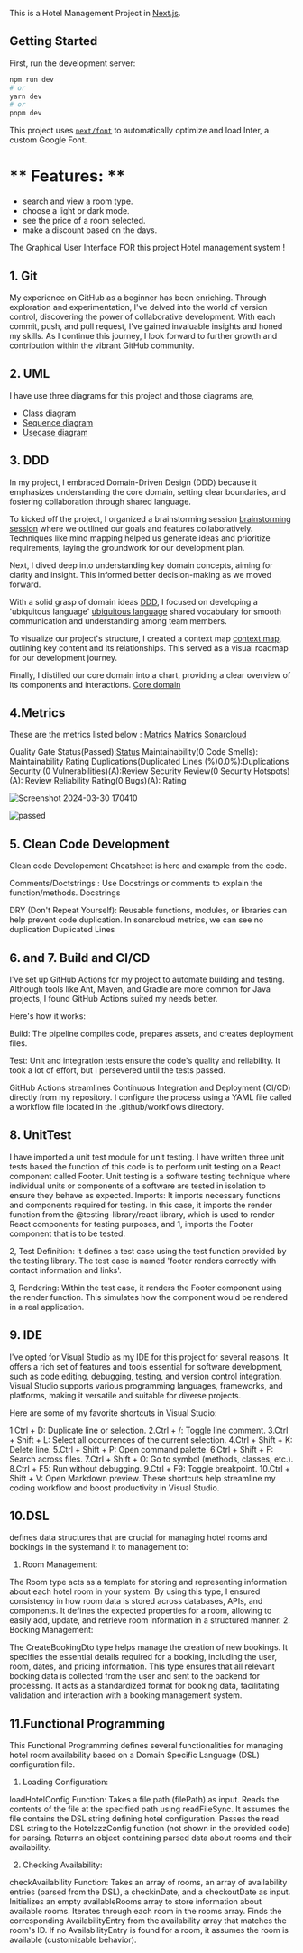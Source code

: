This is a Hotel Management Project in  [Next.js](https://nextjs.org/).

## Getting Started

First, run the development server:

```bash
npm run dev
# or
yarn dev
# or
pnpm dev
```


This project uses [`next/font`](https://nextjs.org/docs/basic-features/font-optimization) to automatically optimize and load Inter, a custom Google Font.

# ** Features: ** 
- search and view a room type.
- choose a light or dark mode.
- see the price of a room selected.
- make a discount based on the days.


The Graphical User Interface FOR this project Hotel management system !

## 1. Git 

My experience on GitHub as a beginner has been enriching. Through exploration and experimentation, I've delved into the world of version control, discovering the power of collaborative development. With each commit, push, and pull request, I've gained invaluable insights and honed my skills. As I continue this journey, I look forward to further growth and contribution within the vibrant GitHub community.

## 2. UML
I have use three diagrams for this project and those diagrams are,
- [Class diagram](UML/Class%20diagram.png)
- [Sequence diagram](UML/Sequence%20Diagram.jpg)
- [Usecase diagram](UML/Usecase%20diagram.png)

 ## 3. DDD
In my project, I embraced Domain-Driven Design (DDD) because it emphasizes understanding the core domain, setting clear boundaries, and fostering collaboration through shared language.

To kicked off the project, I organized a brainstorming session [brainstorming session](DDD/brainstorming.png) where we outlined our goals and features collaboratively. Techniques like mind mapping helped us generate ideas and prioritize requirements, laying the groundwork for our development plan.

  Next, I dived deep into understanding key domain concepts, aiming for clarity and insight. This informed better decision-making as we moved forward.

With a solid grasp of domain ideas [DDD](DDD/domainideas.png), I focused on developing a 'ubiquitous language' [ubiquitous language](DDD/domainUbiquitious%20language.png) shared vocabulary for smooth communication and understanding among team members.

To visualize our project's structure, I created a context map [context map](DDD/content%20mapping.png), outlining key content and its relationships. This served as a visual roadmap for our development journey.

Finally, I distilled our core domain into a chart, providing a clear overview of its components and interactions. [Core domain](DDD/core%20domain.png)

## 4.Metrics
These are the metrics listed below :
[Matrics](Matrics/sonar.png) [Matrics](Matrics/sonarcl.png)  [Sonarcloud](https://sonarcloud.io/summary/new_code?id=Heran-Am_hotel_managment)

Quality Gate Status(Passed):[Status](https://sonarcloud.io/summary/new_code?id=Heran-Am_hotel_managment)
Maintainability(0 Code Smells): Maintainability Rating
Duplications(Duplicated Lines (%)0.0%):Duplications
Security (0 Vulnerabilities)(A):Review
Security Review(0 Security Hotspots)(A): Review
Reliability Rating(0 Bugs)(A): Rating

![Screenshot 2024-03-30 170410](https://github.com/Heran-Am/hotel_managment/assets/149790376/a6ac2640-87f0-47a0-9f28-0af40b33c3a6)

![passed](https://github.com/Heran-Am/hotel_managment/assets/149790376/abf383c3-e54d-414f-9919-53d43d1c280b)




## 5. Clean Code Development
Clean code Developement Cheatsheet is here and example from the code.

Comments/Doctstrings : Use Docstrings or comments to explain the function/methods. Docstrings


DRY (Don't Repeat Yourself): Reusable functions, modules, or libraries can help prevent code duplication. In sonarcloud metrics, we can see no duplication Duplicated Lines 

## 6. and 7. Build and CI/CD


I've set up GitHub Actions for my project to automate building and testing. Although tools like Ant, Maven, and Gradle are more common for Java projects, I found GitHub Actions suited my needs better.

Here's how it works:

Build: The pipeline compiles code, prepares assets, and creates deployment files.

Test: Unit and integration tests ensure the code's quality and reliability. It took a lot of effort, but I persevered until the tests passed.

GitHub Actions streamlines Continuous Integration and Deployment (CI/CD) directly from my repository. I configure the process using a YAML file called a workflow file located in the .github/workflows directory.


## 8. UnitTest

I have imported a unit test module for unit testing. I have written three unit tests based the function of this code is to perform unit testing on a React component called Footer. Unit testing is a software testing technique where individual units or components of a software are tested in isolation to ensure they behave as expected.
Imports: It imports necessary functions and components required for testing. In this case, it imports the render function from the @testing-library/react library, which is used to render React components for testing purposes, and 
1, imports the Footer component that is to be tested.

2, Test Definition: It defines a test case using the test function provided by the testing library. The test case is named 'footer renders correctly with contact information and links'.

3, Rendering: Within the test case, it renders the Footer component using the render function. This simulates how the component would be rendered in a real application.


## 9. IDE

I've opted for Visual Studio as my IDE for this project for several reasons. It offers a rich set of features and tools essential for software development, such as code editing, debugging, testing, and version control integration. Visual Studio supports various programming languages, frameworks, and platforms, making it versatile and suitable for diverse projects.

Here are some of my favorite shortcuts in Visual Studio:

1.Ctrl + D: Duplicate line or selection.
2.Ctrl + /: Toggle line comment.
3.Ctrl + Shift + L: Select all occurrences of the current selection.
4.Ctrl + Shift + K: Delete line.
5.Ctrl + Shift + P: Open command palette.
6.Ctrl + Shift + F: Search across files.
7.Ctrl + Shift + O: Go to symbol (methods, classes, etc.).
8.Ctrl + F5: Run without debugging.
9.Ctrl + F9: Toggle breakpoint.
10.Ctrl + Shift + V: Open Markdown preview.
These shortcuts help streamline my coding workflow and boost productivity in Visual Studio.

## 10.DSL
defines data structures that are crucial for managing hotel rooms and bookings in the systemand it to management to:

1. Room Management:

The Room type acts as a template for storing and representing information about each hotel room in your system.
By using this type, I ensured consistency in how room data is stored across databases, APIs, and components.
It defines the expected properties for a room, allowing to easily add, update, and retrieve room information in a structured manner.
2. Booking Management:

The CreateBookingDto type helps manage the creation of new bookings.
It specifies the essential details required for a booking, including the user, room, dates, and pricing information.
This type ensures that all relevant booking data is collected from the user and sent to the backend for processing.
It acts as a standardized format for booking data, facilitating validation and interaction with a booking management system.

## 11.Functional Programming

This Functional Programming defines several functionalities for managing hotel room availability based on a Domain Specific Language (DSL) configuration file. 

1. Loading Configuration:

loadHotelConfig Function:
Takes a file path (filePath) as input.
Reads the contents of the file at the specified path using readFileSync. It assumes the file contains the DSL string defining hotel configuration.
Passes the read DSL string to the HotelzzzConfig function (not shown in the provided code) for parsing.
Returns an object containing parsed data about rooms and their availability.

2. Checking Availability:

checkAvailability Function:
Takes an array of rooms, an array of availability entries (parsed from the DSL), a checkinDate, and a checkoutDate as input.
Initializes an empty availableRooms array to store information about available rooms.
Iterates through each room in the rooms array.
Finds the corresponding AvailabilityEntry from the availability array that matches the room's ID.
If no AvailabilityEntry is found for a room, it assumes the room is available (customizable behavior).













  





